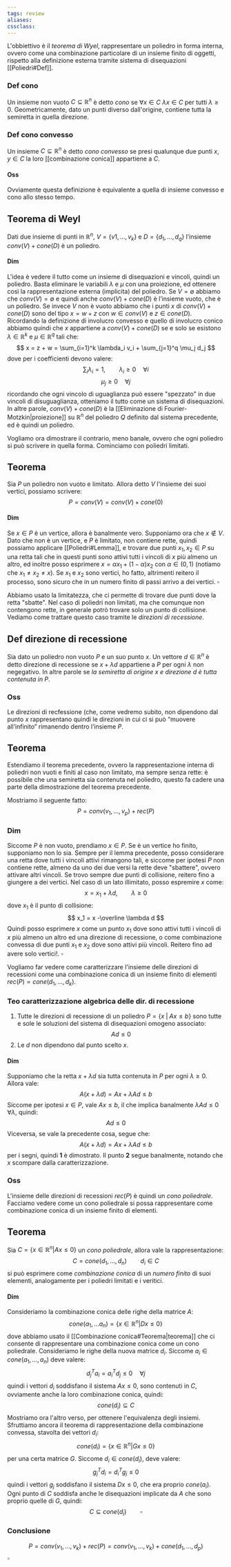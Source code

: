 ```yaml
---
tags: review
aliases:
cssclass:
---
```

 
L'obbiettivo è il _teorema di Wyel_, rappresentare un poliedro in forma interna, ovvero come una combinazione particolare di un insieme finito di oggetti, rispetto alla definizione esterna tramite sistema di disequazioni [[Poliedri#Def]].

### Def cono 
Un insieme non vuoto $C \subseteq \mathbb{R}^n$ è detto _cono_ se $\forall x \in C$ $\lambda x \in C$ per tutti $\lambda \geq 0$.
Geometricamente, dato un punti diverso dall'origine, contiene tutta la semiretta in quella direzione.

### Def cono convesso
Un insieme $C \subseteq \mathbb{R}^n$ è detto _cono convesso_ se presi qualunque due punti $x,y \in C$ la loro 
 [[combinazione conica]] appartiene a $C$. 

#### Oss 
Ovviamente questa definizione è equivalente a quella di insieme convesso e cono allo stesso tempo.

## Teorema di Weyl
Dati due insieme di punti in $\mathbb{R}^n$, $V = \{v 1 , . . . , v_k\}$ e $D = \{d_1 , . . . , d_q\}$ l’insieme $conv(V) + cone(D)$ è un poliedro.

#### Dim 
L'idea è vedere il tutto come un insieme di disequazioni e vincoli, quindi un poliedro. Basta eliminare le variabili $\lambda$ e $\mu$ con una proiezione, ed ottenere così la rappresentazione esterna (implicita) del poliedro.
Se $V = ∅$ abbiamo che $conv(V ) = ∅$ e quindi anche $conv(V ) + cone(D)$ è l’insieme vuoto, che è un poliedro. 
Se invece $V$ non è vuoto abbiamo che i punti $x$ di $conv(V ) + cone(D)$ sono del tipo $x = w + z$ con $w ∈ conv(V)$ e $z ∈ cone(D)$. 
Ricordando la definizione di involucro convesso e quello di involucro conico abbiamo quindi che $x$ appartiene a $conv(V ) + cone(D)$ se e solo se esistono $λ ∈ \mathbb{R}^k$ e $µ ∈ \mathbb{R}^q$ tali che:
$$
x = z + w = \sum_{i=1}^k \lambda_i v_i + \sum_{j=1}^q \mu_j d_j
$$
dove per i coefficienti devono valere:
$$
\sum_i \lambda_i = 1, \qquad \lambda_i \geq 0 \quad\forall i
$$
$$
\mu_j \geq 0 \quad \forall j
$$
ricordando che ogni vincolo di uguaglianza può essere "spezzato" in due vincoli di disuguaglianza, otteniamo il tutto come un sistema di disequazioni. In altre parole, $conv(V ) + cone(D)$ è la [[Eliminazione di Fourier-Motzkin|proiezione]] su $\mathbb{R}^n$ del poliedro $Q$ definito dal sistema precedente, ed è quindi un poliedro.

Vogliamo ora dimostrare il contrario, meno banale, ovvero che ogni poliedro si può scrivere in quella forma. Cominciamo con poliedri limitati.
## Teorema 
Sia $P$ un poliedro non vuoto e limitato. Allora detto $V$ l'insieme dei suoi vertici, possiamo scrivere:
$$
P = conv(V) = conv(V) + cone(0)
$$
#### Dim 
Se $x\in P$ è un vertice, allora è banalmente vero. Supponiamo ora che $x \notin V$. Dato che non è un vertice, e $P$ è limitato, non contiene rette, quindi possiamo applicare [[Poliedri#Lemma]], e trovare due punti $x_1,x_2 \in P$ su una retta tali che in questi punti sono attivi tutti i vincoli di $x$ più almeno un altro, ed inoltre posso esprimere $x = \alpha x_1 + (1-\alpha)x_2$ con $\alpha \in (0,1)$ (notiamo che $x_1 \neq x_2 \neq x$). Se $x_1$ e $x_2$ sono vertici, ho fatto, altrimenti reitero il processo, sono sicuro che in un numero finito di passi arrivo a dei vertici. $\square$

Abbiamo usato la limitatezza, che ci permette di trovare due punti dove la retta "sbatte". Nel caso di poliedri non limitati, ma che comunque non contengono rette, in generale potrò trovare solo un punto di collisione. Vediamo come trattare questo caso tramite le _direzioni di recessione_.

## Def direzione di recessione
Sia dato un poliedro non vuoto $P$ e un suo punto $x$. Un vettore $d ∈ \mathbb{R}^n$ è detto direzione di recessione se $x + λd$ appartiene a $P$ per ogni $λ$ non negegativo. In altre parole se _la semiretta di origine $x$ e direzione $d$ è tutta contenuta in P_.

### Oss
Le direzioni di recfessione (che, come vedremo subito, non dipendono dal punto $x$ rappresentano quindi le direzioni in cui ci si può “muovere all’infinito” rimanendo dentro l’insieme $P$.

## Teorema 
Estendiamo il teorema precedente, ovvero la rappresentazione interna di poliedri non vuoti e finiti al caso non limitato, ma sempre senza rette: è possibile che una semiretta sia contenuta nel poliedro, questo fa cadere una parte della dimostrazione del teorema precedente. 

Mostriamo il seguente fatto:
$$
P = conv(v_1,\dots,v_p) + rec(P)
$$
### Dim 
Siccome $P$ è non vuoto, prendiamo $x\in P$. Se è un vertice ho finito, supponiamo non lo sia. Sempre per il lemma precedente, posso considerare una retta dove tutti i vincoli attivi rimangono tali, e siccome per ipotesi $P$ non contiene rette, almeno da uno dei due versi la rette deve "sbattere", ovvero attivare altri vincoli. Se trovo sempre due punti di collisione, reitero fino a giungere a dei vertici. Nel caso di un lato illimitato, posso espremire $x$ come:
$$
x = x_1 + \lambda d, \qquad \lambda \geq 0
$$
dove $x_1$ è il punto di collisione:
$$
x_1 = x -\overline \lambda d
$$
Quindi posso esprimere $x$ come un punto $x_1$ dove sono attivi tutti i vincoli di $x$ più almeno un altro ed una direzione di recessione, o come combinazione convessa di due punti $x_1$ e $x_2$ dove sono attivi più vincoli. Reitero fino ad avere solo vertici!. $\square$

Vogliamo far vedere come caratterizzare l'insieme delle direzioni di recessioni come una combinazione conica di un insieme finito di elementi $rec(P)=cone(d_1,\dots,d_k)$.

### Teo caratterizzazione algebrica delle dir. di recessione
1. Tutte le direzioni di recessione di un poliedro $P = \{x \; \vert \; Ax\leq b\}$ sono tutte e sole le soluzioni del sistema di disequazioni omogeno associato:
$$
Ad \leq 0
$$
2. Le $d$ non dipendono dal punto scelto $x$.

#### Dim
Supponiamo che la retta $x + \lambda d$ sia tutta contenuta in $P$ per ogni $\lambda \geq 0$. Allora vale:
$$
A(x+\lambda d) = Ax + \lambda Ad \leq b
$$
Siccome per ipotesi $x\in P$, vale $Ax \leq b$, il che implica banalmente $\lambda Ad \leq 0$ $\forall \lambda$, quindi:
$$
Ad \leq 0
$$
Viceversa, se vale la precedente cosa, segue che:
$$
A(x+\lambda d) = Ax +\lambda Ad \leq b
$$
per i segni, quindi **1** è dimostrato. Il punto **2** segue banalmente, notando che $x$ scompare dalla caratterizzazione.

### Oss
L'insieme delle direzioni di recessioni $rec(P)$ è quindi un _cono poliedrale_. Facciamo vedere come un cono poliedrale si possa rappresentare come combinazione conica di un insieme finito di elementi.

## Teorema 
Sia $C = \{x \in \mathbb{R}^n \vert Ax \leq 0\}$ un _cono poliedrale_, allora vale la rappresentazione:
$$
C = cone(d_1,\dots,d_n) \qquad d_i \in C
$$
si può esprimere come _combinazione conica_ di un _numero finito_ di suoi elementi, analogamente per i poliedri limitati e i veritici.
#### Dim 
Consideriamo la combinazione conica delle righe della matrice $A$:
$$
cone(a_1, \dots a_n) = \{x \in \mathbb{R}^n \vert Dx \leq 0\}
$$
dove abbiamo usato il [[Combinazione conica#Teorema|teorema]] che ci consente di rappresentare una combinazione conica come un cono poliedrale. 
Consideriamo le righe della nuova matrice $d_i$. Siccome $a_i \in cone(a_1,\dots,a_n)$ deve valere:
$$
d_j^Ta_i = a_i^Td_j \leq 0 \quad \forall j
$$
quindi i vettori $d_i$ soddisfano il sistema $Ax\leq 0$, sono contenuti in $C$, ovviamente anche la loro combinazione conica, quindi:
$$
cone(d_i) \subseteq C
$$
Mostriamo ora l'altro verso, per ottenere l'equivalenza degli insiemi. Sfruttiamo ancora il teorema di rappresentazione della combinazione convessa, stavolta dei vettori $d_i$:
$$
cone(d_i) = \{x \in \mathbb{R}^n \vert Gx \leq 0\}
$$
per una certa matrice $G$. Siccome $d_i \in cone(d_i)$, deve valere:
$$
g_j^T d_i = d_i^T g_j \leq 0
$$
quindi i vettori $g_j$ soddisfano il sistema $Dx\leq 0$, che era proprio $cone(a_i)$. Ogni punto di $C$ soddisfa anche le disequazioni implicate da $A$ che sono proprio quelle di $G$, quindi:
$$
C \subseteq cone(d_i) \qquad \square
$$

### Conclusione
$$
P = conv(v_1,\dots,v_k)+rec(P)= conv(v_1,\dots,v_k) + cone(d_1,\dots,d_p)
$$
$\square$
